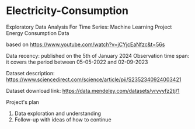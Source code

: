 # Electricity-Consumption
Exploratory Data Analysis For Time Series: Machine Learning Project Energy Consumption Data

based on https://www.youtube.com/watch?v=jCYjcEaNfzc&t=56s

Data recency: published on the 5th of January 2024
Observation time span: it covers the period between 05-05-2022 and 02-09-2023

Dataset description:
https://www.sciencedirect.com/science/article/pii/S2352340924003421

Dataset download link:
https://data.mendeley.com/datasets/vryvyfz2tj/1

Project's plan
1. Data exploration and understanding
2. Follow-up with ideas of how to continue
